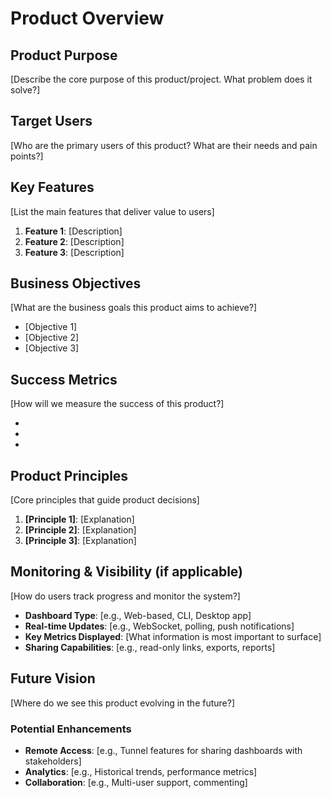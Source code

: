 # Product Overview

## Product Purpose

[Describe the core purpose of this product/project. What problem does it solve?]

## Target Users

[Who are the primary users of this product? What are their needs and pain points?]

## Key Features

[List the main features that deliver value to users]

1. **Feature 1**: [Description]
2. **Feature 2**: [Description]
3. **Feature 3**: [Description]

## Business Objectives

[What are the business goals this product aims to achieve?]

- [Objective 1]
- [Objective 2]
- [Objective 3]

## Success Metrics

[How will we measure the success of this product?]

- [Metric 1]: [Target]
- [Metric 2]: [Target]
- [Metric 3]: [Target]

## Product Principles

[Core principles that guide product decisions]

1. **[Principle 1]**: [Explanation]
2. **[Principle 2]**: [Explanation]
3. **[Principle 3]**: [Explanation]

## Monitoring & Visibility (if applicable)

[How do users track progress and monitor the system?]

- **Dashboard Type**: [e.g., Web-based, CLI, Desktop app]
- **Real-time Updates**: [e.g., WebSocket, polling, push notifications]
- **Key Metrics Displayed**: [What information is most important to surface]
- **Sharing Capabilities**: [e.g., read-only links, exports, reports]

## Future Vision

[Where do we see this product evolving in the future?]

### Potential Enhancements

- **Remote Access**: [e.g., Tunnel features for sharing dashboards with stakeholders]
- **Analytics**: [e.g., Historical trends, performance metrics]
- **Collaboration**: [e.g., Multi-user support, commenting]
